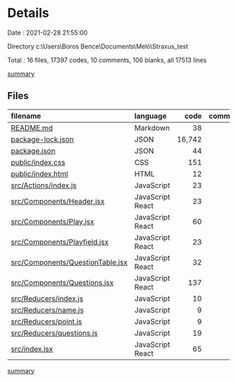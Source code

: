 # Details

Date : 2021-02-28 21:55:00

Directory c:\Users\Boros Bence\Documents\Meló\Straxus_test

Total : 16 files,  17397 codes, 10 comments, 106 blanks, all 17513 lines

[summary](results.md)

## Files
| filename | language | code | comment | blank | total |
| :--- | :--- | ---: | ---: | ---: | ---: |
| [README.md](/README.md) | Markdown | 38 | 0 | 33 | 71 |
| [package-lock.json](/package-lock.json) | JSON | 16,742 | 0 | 1 | 16,743 |
| [package.json](/package.json) | JSON | 44 | 0 | 1 | 45 |
| [public/index.css](/public/index.css) | CSS | 151 | 0 | 23 | 174 |
| [public/index.html](/public/index.html) | HTML | 12 | 10 | 1 | 23 |
| [src/Actions/index.js](/src/Actions/index.js) | JavaScript | 23 | 0 | 4 | 27 |
| [src/Components/Header.jsx](/src/Components/Header.jsx) | JavaScript React | 23 | 0 | 3 | 26 |
| [src/Components/Play.jsx](/src/Components/Play.jsx) | JavaScript React | 60 | 0 | 7 | 67 |
| [src/Components/Playfield.jsx](/src/Components/Playfield.jsx) | JavaScript React | 23 | 0 | 4 | 27 |
| [src/Components/QuestionTable.jsx](/src/Components/QuestionTable.jsx) | JavaScript React | 32 | 0 | 4 | 36 |
| [src/Components/Questions.jsx](/src/Components/Questions.jsx) | JavaScript React | 137 | 0 | 11 | 148 |
| [src/Reducers/index.js](/src/Reducers/index.js) | JavaScript | 10 | 0 | 3 | 13 |
| [src/Reducers/name.js](/src/Reducers/name.js) | JavaScript | 9 | 0 | 2 | 11 |
| [src/Reducers/point.js](/src/Reducers/point.js) | JavaScript | 9 | 0 | 1 | 10 |
| [src/Reducers/questions.js](/src/Reducers/questions.js) | JavaScript | 19 | 0 | 1 | 20 |
| [src/index.jsx](/src/index.jsx) | JavaScript React | 65 | 0 | 7 | 72 |

[summary](results.md)